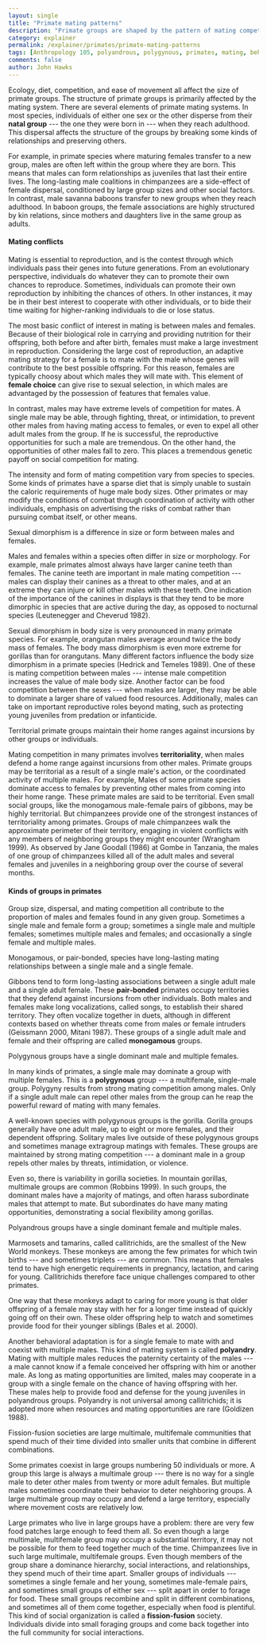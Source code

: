 ```yaml
---
layout: single 
title: "Primate mating patterns" 
description: "Primate groups are shaped by the pattern of mating competition and interactions" 
category: explainer
permalink: /explainer/primates/primate-mating-patterns
tags: [Anthropology 105, polyandrous, polygynous, primates, mating, behavior, fission-fusion, monogamous] 
comments: false 
author: John Hawks 
---
```



Ecology, diet, competition, and ease of movement all affect the size of primate groups. The structure of primate groups is primarily affected by the mating system. There are several elements of primate mating systems. In most species, individuals of either one sex or the other disperse from their <strong>natal group</strong> --- the one they were born in --- when they reach adulthood. This dispersal affects the structure of the groups by breaking some kinds of relationships and preserving others. 

For example, in primate species where maturing females transfer to a new group, males are often left within the group where they are born. This means that males can form relationships as juveniles that last their entire lives. The long-lasting male coalitions in chimpanzees are a side-effect of female dispersal, conditioned by large group sizes and other social factors. In contrast, male savanna baboons transfer to new groups when they reach adulthood. In baboon groups, the female associations are highly structured by kin relations, since mothers and daughters live in the same group as adults. 



<h4>Mating conflicts</h4>

Mating is essential to reproduction, and is the contest through which individuals pass their genes into future generations. From an evolutionary perspective, individuals do whatever they can to promote their own chances to reproduce. Sometimes, individuals can promote their own reproduction by inhibiting the chances of others. In other instances, it may be in their best interest to cooperate with other individuals, or to bide their time waiting for higher-ranking individuals to die or lose status. 

The most basic conflict of interest in mating is between males and females.  Because of their biological role in carrying and providing nutrition for their offspring, both before and after birth, females must make a large investment in reproduction. Considering the large cost of reproduction, an adaptive mating strategy for a female is to mate with the male whose genes will contribute to the best possible offspring. For this reason, females are typically choosy about which males they will mate with. This element of <strong>female choice</strong> can give rise to sexual selection, in which males are advantaged by the possession of features that females value. 

In contrast, males may have extreme levels of competition for mates. A single male may be able, through fighting, threat, or intimidation, to prevent other males from having mating access to females, or even to expel all other adult males from the group. If he is successful, the reproductive opportunities for such a male are tremendous. On the other hand, the opportunities of other males fall to zero. This places a tremendous genetic payoff on social competition for mating.

The intensity and form of mating competition vary from species to species. Some kinds of primates have a sparse diet that is simply unable to sustain the caloric requirements of huge male body sizes. Other primates  or may modify the conditions of combat through coordination of activity with other individuals, emphasis on advertising the risks of combat rather than pursuing combat itself, or other means. 


<div class="sprite">Sexual dimorphism is a difference in size or form between males and females.</div>

Males and females within a species often differ in size or morphology. For example, male primates almost always have larger canine teeth than females. The canine teeth are important in male mating competition --- males can display their canines as a threat to other males, and at an extreme they can injure or kill other males with these teeth. One indication of the importance of the canines in displays is that they tend to be more dimorphic in species that are active during the day, as opposed to nocturnal species (Leutenegger and Cheverud 1982). 

Sexual dimorphism in body size is very pronounced in many primate species. For example, orangutan males average around twice the body mass of females. The body mass dimorphism is even more extreme for gorillas than for orangutans. Many different factors influence the body size dimorphism in a primate species (Hedrick and Temeles 1989). One of these is mating competition between males --- intense male competition increases the value of male body size. Another factor can be food competition between the sexes --- when males are larger, they may be able to dominate a larger share of valued food resources. Additionally, males can take on important reproductive roles beyond mating, such as protecting young juveniles from predation or infanticide. 

<div class="sprite">Territorial primate groups maintain their home ranges against incursions by other groups or individuals.</div>


Mating competition in many primates involves <strong>territoriality</strong>, when males defend a home range against incursions from other males. Primate groups may be territorial as a result of a single male's action, or the coordinated activity of multiple males. For example, Males of some primate species dominate access to females by preventing other males from coming into their home range. These primate males are said to be territorial. Even small social groups, like the monogamous male-female pairs of gibbons, may be highly territorial. But chimpanzees provide one of the strongest instances of territoriality among primates. Groups of male chimpanzees walk the approximate perimeter of their territory, engaging in violent conflicts with any members of neighboring groups they might encounter (Wrangham 1999). As observed by Jane Goodall (1986) at Gombe in Tanzania, the males of one group of chimpanzees killed all of the adult males and several females and juveniles in a neighboring group over the course of several months. 


<h4>Kinds of groups in primates</h4>

Group size, dispersal, and mating competition all contribute to the proportion of males and females found in any given group. Sometimes a single male and female form a group; sometimes a single male and multiple females; sometimes multiple males and females; and occasionally a single female and multiple males. 


<div class="sprite">Monogamous, or pair-bonded, species have long-lasting mating relationships between a single male and a single female.</div>

Gibbons tend to form long-lasting associations between a single adult male and a single adult female. These <strong>pair-bonded</strong> primates occupy territories that they defend against incursions from other individuals. Both males and females make long vocalizations, called songs, to establish their shared territory. They often vocalize together in duets, although in different contexts based on whether threats come from males or female intruders (Geissmann 2000, Mitani 1987). These groups of a single adult male and female and their offspring are called <strong>monogamous</strong> groups. 



<div class="sprite">
Polygynous groups have a single dominant male and multiple females.
</div>

In many kinds of primates, a single male may dominate a group with multiple females. This is a <strong>polygynous</strong> group --- a multifemale, single-male group. Polygyny results from strong mating competition among males. Only if a single adult male can repel other males from the group can he reap the powerful reward of mating with many females. 

A well-known species with polygynous groups is the gorilla. Gorilla groups generally have one adult male, up to eight or more females, and their dependent offspring. Solitary males live outside of these polygynous groups and sometimes manage extragroup matings with females. These groups are maintained by strong mating competition --- a dominant male in a group repels other males by threats, intimidation, or violence. 

Even so, there is variability in gorilla societies. In mountain gorillas, multimale groups are common (Robbins 1999). In such groups, the dominant males have a majority of matings, and often harass subordinate males that attempt to mate. But subordinates do have many mating opportunities, demonstrating a social flexibility among gorillas. 


<div class="sprite">
Polyandrous groups have a single dominant female and multiple males. 
</div>

Marmosets and tamarins, called callitrichids, are the smallest of the New World monkeys. These monkeys are among the few primates for which twin births --- and sometimes triplets --- are common. This means that females tend to have high energetic requirements in pregnancy, lactation, and caring for young. Callitrichids therefore face unique challenges compared to other primates. 

One way that these monkeys adapt to caring for more young is that older offspring of a female may stay with her for a longer time instead of quickly going off on their own. These older offspring help to watch and sometimes provide food for their younger siblings (Bales et al. 2000). 

Another behavioral adaptation is for a single female to mate with and coexist with multiple males. This kind of mating system is called <strong>polyandry</strong>. Mating with multiple males reduces the paternity certainty of the males --- a male cannot know if a female conceived her offspring with him or another male. As long as mating opportunities are limited, males may cooperate in a group with a single female on the chance of having offspring with her. These males help to provide food and defense for the young juveniles in polyandrous groups. Polyandry is not universal among callitrichids; it is adopted more when resources and mating opportunities are rare (Goldizen 1988). 



<div class="sprite">
Fission-fusion societies are large multimale, multifemale communities that spend much of their time divided into smaller units that combine in different combinations.
</div>

Some primates coexist in large groups numbering 50 individuals or more. A group this large is always a multimale group --- there is no way for a single male to deter other males from twenty or more adult females. But multiple males sometimes coordinate their behavior to deter neighboring groups. A large multimale group may occupy and defend a large territory, especially where movement costs are relatively low. 

Large primates who live in large groups have a problem: there are very few food patches large enough to feed them all. So even though a large multimale, multifemale group may occupy a substantial territory, it may not be possible for them to feed together much of the time. Chimpanzees live in such large multimale, multifemale groups. Even though members of the group share a dominance hierarchy, social interactions, and relationships, they spend much of their time apart. Smaller groups of individuals --- sometimes a single female and her young, sometimes male-female pairs, and sometimes small groups of either sex --- split apart in order to forage for food. These small groups recombine and split in different combinations, and sometimes all of them come together, especially when food is plentiful. This kind of social organization is called a <strong>fission-fusion</strong> society. Individuals divide into small foraging groups and come back together into the full community for social interactions. 





